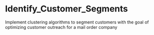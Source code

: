 # Identify_Customer_Segments
Implement clustering algorithms to segment customers with the goal of optimizing customer outreach for a mail order company
